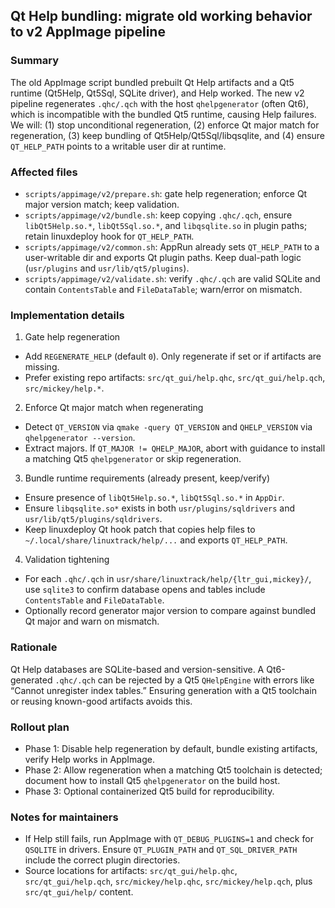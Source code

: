 ## Qt Help bundling: migrate old working behavior to v2 AppImage pipeline

### Summary
The old AppImage script bundled prebuilt Qt Help artifacts and a Qt5 runtime (Qt5Help, Qt5Sql, SQLite driver), and Help worked. The new v2 pipeline regenerates `.qhc/.qch` with the host `qhelpgenerator` (often Qt6), which is incompatible with the bundled Qt5 runtime, causing Help failures. We will: (1) stop unconditional regeneration, (2) enforce Qt major match for regeneration, (3) keep bundling of Qt5Help/Qt5Sql/libqsqlite, and (4) ensure `QT_HELP_PATH` points to a writable user dir at runtime.

### Affected files
- `scripts/appimage/v2/prepare.sh`: gate help regeneration; enforce Qt major version match; keep validation.
- `scripts/appimage/v2/bundle.sh`: keep copying `.qhc/.qch`, ensure `libQt5Help.so.*`, `libQt5Sql.so.*`, and `libqsqlite.so` in plugin paths; retain linuxdeploy hook for `QT_HELP_PATH`.
- `scripts/appimage/v2/common.sh`: AppRun already sets `QT_HELP_PATH` to a user-writable dir and exports Qt plugin paths. Keep dual-path logic (`usr/plugins` and `usr/lib/qt5/plugins`).
- `scripts/appimage/v2/validate.sh`: verify `.qhc/.qch` are valid SQLite and contain `ContentsTable` and `FileDataTable`; warn/error on mismatch.

### Implementation details
1) Gate help regeneration
- Add `REGENERATE_HELP` (default `0`). Only regenerate if set or if artifacts are missing.
- Prefer existing repo artifacts: `src/qt_gui/help.qhc`, `src/qt_gui/help.qch`, `src/mickey/help.*`.

2) Enforce Qt major match when regenerating
- Detect `QT_VERSION` via `qmake -query QT_VERSION` and `QHELP_VERSION` via `qhelpgenerator --version`.
- Extract majors. If `QT_MAJOR != QHELP_MAJOR`, abort with guidance to install a matching Qt5 `qhelpgenerator` or skip regeneration.

3) Bundle runtime requirements (already present, keep/verify)
- Ensure presence of `libQt5Help.so.*`, `libQt5Sql.so.*` in `AppDir`.
- Ensure `libqsqlite.so*` exists in both `usr/plugins/sqldrivers` and `usr/lib/qt5/plugins/sqldrivers`.
- Keep linuxdeploy Qt hook patch that copies help files to `~/.local/share/linuxtrack/help/...` and exports `QT_HELP_PATH`.

4) Validation tightening
- For each `.qhc/.qch` in `usr/share/linuxtrack/help/{ltr_gui,mickey}/`, use `sqlite3` to confirm database opens and tables include `ContentsTable` and `FileDataTable`.
- Optionally record generator major version to compare against bundled Qt major and warn on mismatch.

### Rationale
Qt Help databases are SQLite-based and version-sensitive. A Qt6-generated `.qhc/.qch` can be rejected by a Qt5 `QHelpEngine` with errors like “Cannot unregister index tables.” Ensuring generation with a Qt5 toolchain or reusing known-good artifacts avoids this.

### Rollout plan
- Phase 1: Disable help regeneration by default, bundle existing artifacts, verify Help works in AppImage.
- Phase 2: Allow regeneration when a matching Qt5 toolchain is detected; document how to install Qt5 `qhelpgenerator` on the build host.
- Phase 3: Optional containerized Qt5 build for reproducibility.

### Notes for maintainers
- If Help still fails, run AppImage with `QT_DEBUG_PLUGINS=1` and check for `QSQLITE` in drivers. Ensure `QT_PLUGIN_PATH` and `QT_SQL_DRIVER_PATH` include the correct plugin directories.
- Source locations for artifacts: `src/qt_gui/help.qhc`, `src/qt_gui/help.qch`, `src/mickey/help.qhc`, `src/mickey/help.qch`, plus `src/qt_gui/help/` content.



